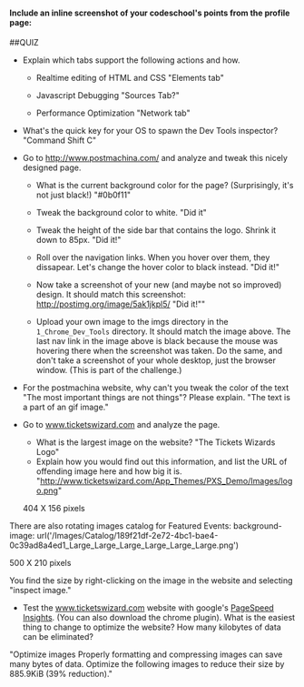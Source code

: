 #### Include an inline screenshot of your codeschool's points from the profile page:


##QUIZ
* Explain which tabs support the following actions and how.
  * Realtime editing of HTML and CSS 
    "Elements tab"

  * Javascript Debugging
  "Sources Tab?"

  * Performance Optimization
  "Network tab"

* What's the quick key for your OS to spawn the Dev Tools inspector?
"Command Shift C"

* Go to http://www.postmachina.com/ and analyze and tweak this nicely designed page.

  * What is the current background color for the page?  (Surprisingly, it's not just black!)  "#0b0f11"
  * Tweak the background color to white.  "Did it"

  * Tweak the height of the side bar that contains the logo.  Shrink it down to 85px. "Did it!"

  * Roll over the navigation links.  When you hover over them, they dissapear.  Let's change the hover color to black instead.  "Did it!"

  * Now take a screenshot of your new (and maybe not so improved) design.  It should match this screenshot: http://postimg.org/image/5ak1jkpl5/
  "Did it!""


  * Upload your own image to the imgs directory in the `1_Chrome_Dev_Tools` directory.  It should match the image above. The last nav link in the image above is black because the mouse was hovering there when the screenshot was taken. Do the same, and don't take a screenshot of your whole desktop, just the browser window. (This is part of the challenge.)

* For the postmachina website, why can't you tweak the color of the text "The most important things are not things"?  Please explain.
"The text is a part of an gif image."

* Go to www.ticketswizard.com and analyze the page.  
  * What is the largest image on the website? "The Tickets Wizards Logo"
  * Explain how you would find out this information, and list the URL of offending image here and how big it is.
  "http://www.ticketswizard.com/App_Themes/PXS_Demo/Images/logo.png"

  404 X 156 pixels

There are also rotating images catalog for Featured Events:  background-image: url('/Images/Catalog/189f21df-2e72-4bc1-bae4-0c39ad8a4ed1_Large_Large_Large_Large_Large_Large.png')  

500 X 210 pixels

You find the size by right-clicking on the image in the website and selecting "inspect image."


* Test the www.ticketswizard.com website with google's [PageSpeed Insights](http://www.ticketswizard.com/).  (You can also download the chrome plugin).  What is the easiest thing to change to optimize the website?  How many kilobytes of data can be eliminated?

"Optimize images
Properly formatting and compressing images can save many bytes of data.
Optimize the following images to reduce their size by 885.9KiB (39% reduction)."
